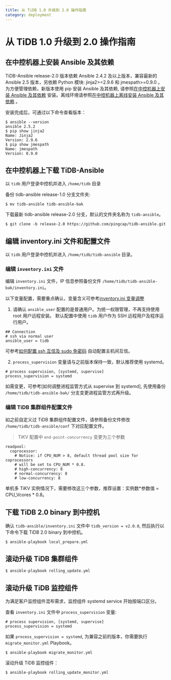 ```yaml
---
title: 从 TiDB 1.0 升级到 2.0 操作指南
category: deployment
---
```


# 从 TiDB 1.0 升级到 2.0 操作指南

## 在中控机器上安装 Ansible 及其依赖

TiDB-Ansible release-2.0 版本依赖 Ansible 2.4.2 及以上版本，兼容最新的 Ansible 2.5 版本，另依赖 Python 模块: jinja2>=2.9.6 和 jmespath>=0.9.0 。为方便管理依赖，新版本使用 pip 安装 Ansible 及其依赖, 请参照[在中控机器上安装 Ansible 及其依赖](https://github.com/pingcap/docs-cn/blob/master/op-guide/ansible-deployment.md#在中控机器上安装-ansible-及其依赖) 安装。离线环境请参照[在中控机器上离线安装 Ansible 及其依赖](https://github.com/pingcap/docs-cn/blob/master/op-guide/offline-ansible-deployment.md#在中控机器上离线安装-ansible-及其依赖) 。

安装完成后，可通过以下命令查看版本：

```
$ ansible --version
ansible 2.5.2
$ pip show jinja2
Name: Jinja2
Version: 2.9.6
$ pip show jmespath
Name: jmespath
Version: 0.9.0
```

## 在中控机器上下载 TiDB-Ansible

以 `tidb` 用户登录中控机并进入 `/home/tidb` 目录

备份 tidb-ansible release-1.0 分支文件夹:

```
$ mv tidb-ansible tidb-ansible-bak
```

下载最新 tidb-ansible release-2.0 分支，默认的文件夹名称为 `tidb-ansible`。

```
$ git clone -b release-2.0 https://github.com/pingcap/tidb-ansible.git
```

## 编辑 inventory.ini 文件和配置文件

以 `tidb` 用户登录中控机并进入 `/home/tidb/tidb-ansible` 目录。

### 编辑 `inventory.ini` 文件
编辑 `inventory.ini` 文件，IP 信息参照备份文件 `/home/tidb/tidb-ansible-bak/inventory.ini`。

以下变量配置，需要重点确认，变量含义可参考[inventory.ini 变量调整](https://github.com/pingcap/docs-cn/blob/master/op-guide/ansible-deployment.md#其他变量调整)

1. 请确认 `ansible_user` 配置的是普通用户。为统一权限管理，不再支持使用 root 用户远程安装。 默认配置中使用 `tidb` 用户作为 SSH 远程用户及程序运行用户。

```
## Connection
# ssh via normal user
ansible_user = tidb
```

可参考[如何配置 ssh 互信及 sudo 免密码](#如何配置-ssh-互信及-sudo-免密码) 自动配置主机间互信。

2. `process_supervision` 变量请与之前版本保持一致，默认推荐使用 systemd。

```
# process supervision, [systemd, supervise]
process_supervision = systemd
```

如需变更，可参考[如何调整进程监管方式从 supervise 到 systemd], 先使用备份 `/home/tidb/tidb-ansible-bak/` 分支变更进程监管方式再升级。

### 编辑 TiDB 集群组件配置文件
如之前自定义过 TiDB 集群组件配置文件，请参照备份文件修改 `/home/tidb/tidb-ansible/conf` 下对应配置文件。

> TiKV 配置中 `end-point-concurrency` 变更为三个参数

```
readpool:
  coprocessor:
    # Notice: if CPU_NUM > 8, default thread pool size for coprocessors
    # will be set to CPU_NUM * 0.8.
    # high-concurrency: 8
    # normal-concurrency: 8
    # low-concurrency: 8
```

单机多 TiKV 实例情况下，需要修改这三个参数，推荐设置：实例数*参数值 = CPU_Vcores * 0.8。

## 下载 TiDB 2.0 binary 到中控机

确认 `tidb-ansible/inventory.ini` 文件中 `tidb_version = v2.0.0`, 然后执行以下命令下载 TiDB 2.0 binary 到中控机。

```
$ ansible-playbook local_prepare.yml
```

## 滚动升级 TiDB 集群组件

```
$ ansible-playbook rolling_update.yml
```

## 滚动升级 TiDB 监控组件

为满足客户监控组件混布需求，监控组件 systemd service 开始按端口区分。

查看 `inventory.ini` 文件中 `process_supervision` 变量: 

```
# process supervision, [systemd, supervise]
process_supervision = systemd
```

如果 `process_supervision = systemd`, 为兼容之前的版本，你需要执行 `migrate_monitor.yml` Playbook。

```
$ ansible-playbook migrate_monitor.yml
```

滚动升级 TiDB 监控组件：

```
$ ansible-playbook rolling_update_monitor.yml
```
